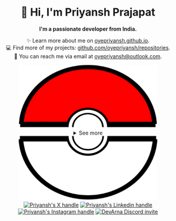 <div align="center">
  <h1>👋 Hi, I'm Priyansh Prajapat</h1>
  <b>I'm a passionate developer from India.</b>
</div>

<div align="center">
   
  ✨ Learn more about me on [oyepriyansh.github.io](https://oyepriyansh.github.io). <br>
  💻 Find more of my projects: [github.com/oyepriyansh/repositories](https://github.com/oyepriyansh?tab=repositories). <br>
  💌 You can reach me via email at [oyepriyansh@outlook.com](mailto:oyepriyansh@outlook.com).
</div>

<div align="center">
  <a href="#"><img src="assets/pokeball-top.png" width="370px" height="170px"></a>
  <details>
    <summary>See more</summary>
    <a href="#"><img src="assets/bitmoji.png" width="150"></a> <br>
    <a href="#"><img src="assets/typing.svg"></a>
    <details open>
      <summary>About me</summary>
      <div align="left">

```js
/**
 * Represents me.
 * @constructor
 * @param {string} languages - Hindi, Gujrati, English.
 * @param {string} hobbies - Cricket, Music, Gaming.
 * @param {string} interests - DiscordJS, Open Source, Javascript, Java.
 * @param {Date} birthday - 28th of May.
 */
```
  </div>
</details>

<details open>
  <summary>Activity Status</summary>
  <div>
    <a href="https://discord.com/users/838764339942785051" target="_blank">
      <img src="https://oyepriyansh.pages.dev/9d5grh" width="355px">
    </a> <br>
    <a href="https://open.spotify.com/user/31avju6qooefrvmgopx3xm62m624" target="_blank">
      <img src="https://oyepriyansh.pages.dev/fb954dg" width="355px">
    </a>
  </div>
</details>

<details open>
  <summary>Recent Activity</summary>

<!--RECENT_ACTIVITY:start-->
![new_star](https://oyepriyansh.pages.dev/i/octicons/StarredRepositoryYellow.svg) [kamranahmedse/developer-roadmap](https://github.com/kamranahmedse/developer-roadmap)<br>
![new_star](https://oyepriyansh.pages.dev/i/octicons/StarredRepositoryYellow.svg) [Pokymon/foo.ng](https://github.com/Pokymon/foo.ng)<br>
![fork_repo](https://oyepriyansh.pages.dev/i/octicons/ForkedRepository.svg) [oyepriyansh/coolify](https://github.com/oyepriyansh/coolify) **|** [coollabsio/coolify](https://github.com/coollabsio/coolify)<br>
![new_star](https://oyepriyansh.pages.dev/i/octicons/StarredRepositoryYellow.svg) [coollabsio/coolify](https://github.com/coollabsio/coolify)<br>
![new_star](https://oyepriyansh.pages.dev/i/octicons/StarredRepositoryYellow.svg) [requarks/wiki](https://github.com/requarks/wiki)<br>
![new_star](https://oyepriyansh.pages.dev/i/octicons/StarredRepositoryYellow.svg) [arikchakma/maily.to](https://github.com/arikchakma/maily.to)<br>
![new_star](https://oyepriyansh.pages.dev/i/octicons/StarredRepositoryYellow.svg) [arikchakma/maily.to](https://github.com/arikchakma/maily.to)<br>
![new_star](https://oyepriyansh.pages.dev/i/octicons/StarredRepositoryYellow.svg) [shashankrustagi/DSA-IITD-NaveenGarg](https://github.com/shashankrustagi/DSA-IITD-NaveenGarg)<br>
![new_star](https://oyepriyansh.pages.dev/i/octicons/StarredRepositoryYellow.svg) [shashankrustagi/DSA-IITD-NaveenGarg](https://github.com/shashankrustagi/DSA-IITD-NaveenGarg)<br>
![new_star](https://oyepriyansh.pages.dev/i/octicons/StarredRepositoryYellow.svg) [amaan8429/next-clean](https://github.com/amaan8429/next-clean)<br>
![new_star](https://oyepriyansh.pages.dev/i/octicons/StarredRepositoryYellow.svg) [swc-project/swc](https://github.com/swc-project/swc)<br>
![new_star](https://oyepriyansh.pages.dev/i/octicons/StarredRepositoryYellow.svg) [nektos/act](https://github.com/nektos/act)<br>
![issue_opened](https://oyepriyansh.pages.dev/i/octicons/IssueOpened.svg) [#244](https://github.com/oyepriyansh/DevProfiles/issues/244) **|** [oyepriyansh/DevProfiles](https://github.com/oyepriyansh/DevProfiles)<br>
![new_release](https://oyepriyansh.pages.dev/i/octicons/Release.svg) [v1.0.0](https://github.com/oyepriyansh/DevProfiles/releases/tag/v1.0.0) **|** [oyepriyansh/DevProfiles](https://github.com/oyepriyansh/DevProfiles)<br>
![comments](https://oyepriyansh.pages.dev/i/octicons/Comment.svg) [#241](https://github.com/oyepriyansh/DevProfiles/issues/241#issuecomment-2148753929) **|** [oyepriyansh/DevProfiles](https://github.com/oyepriyansh/DevProfiles)<br>
<!--RECENT_ACTIVITY:end-->

</details>

<details open>
  <summary>GitHub Stats</summary>

  <a href="#"><img src="github_stats.svg" width="355px"></a><br>
  <a href="#"><img src="https://oyepriyansh.pages.dev/8d4gtbd" width="355px"></a><br>
  <a href="#"><img src="https://oyepriyansh.pages.dev/f8h48n" width="355px"></a><br>

</details>

</details>
  <a href="#"><img src="assets/pokeball-bottom.png" width="370px" height="170px"></a>
</div>
<div align="center">
  <a href="https://twitter.com/oyepriyansh" target="blank"><img align="center" src="https://priyan.sh.gg/assets/github/readme/twitter.svg" alt="Priyansh's X handle" title="X"/></a>
  <a href="https://linkedin.com/in/oyepriyansh" target="blank"><img align="center" src="https://oyepriyansh.pages.dev/assets/github/readme/linkedin.svg" alt="Priyansh's Linkedin handle" title="Linkedin"/></a> 
  <a href="https://instagram.com/oyepriyansh" target="blank"><img align="center" src="https://oyepriyansh.pages.dev/assets/github/readme/instagram.svg" alt="Priyansh's Instagram handle" title="Instagram"/></a>
  <a href="https://discord.com/invite/AeAjegXn6D" target="blank"><img align="center" src="https://oyepriyansh.pages.dev/assets/github/readme/discord.svg" alt="DevArna Discord invite" title="Discord"/></a>
</div>

